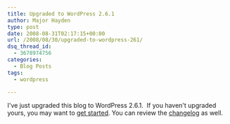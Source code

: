 ```yaml
---
title: Upgraded to WordPress 2.6.1
author: Major Hayden
type: post
date: 2008-08-31T02:17:15+00:00
url: /2008/08/30/upgraded-to-wordpress-261/
dsq_thread_id:
  - 3678974756
categories:
  - Blog Posts
tags:
  - wordpress

---
```

I've just upgraded this blog to WordPress 2.6.1.  If you haven't upgraded yours, you may want to [get started][1]. You can review the [changelog][2] as well.

 [1]: http://wordpress.org/download/
 [2]: http://codex.wordpress.org/Changelog/2.6.1
